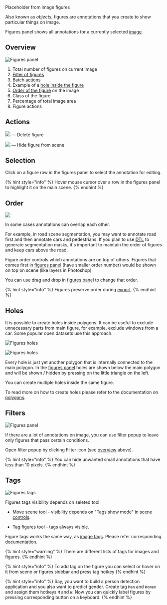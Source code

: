 Placeholder from image figures

Also known as *objects*, figures are annotations that you create to show particular things on image.

Figures panel shows all annotations for a currently selected [image](images.md).

## Overview

![Figures panel](../../assets/legacy/annotation/figures.png)

1. Total number of figures on current image
2. [Filter of figures](#filters)
3. Batch [actions](#actions)
4. Example of a [hole inside the figure](#holes)
5. [Order of the figure](#order) on the image
6. Class of the figure
7. Percentage of total image area
8. Figure actions

## Actions

![](../../assets/legacy/annotation/delete.png) — Delete figure



![](../../assets/legacy/annotation/hide.png) — Hide figure from scene

## Selection

Click on a figure row in the figures panel to select the annotation for editing.

{% hint style="info" %}
Hover mouse cursor over a row in the figures panel to highlight it on the main scene.
{% endhint %}

## Order

![](../../assets/legacy/annotation/order.gif)

In some cases annotations can overlap each other.

For example, in road scene segmentation, you may want to annotate road first and then annotate cars and pedestrians. If you plan to use [DTL](../../data-manipulation/dtl/index.md) to generate segmentation masks, it's important to maintain the order of figures and keep cars above the road.

Figure order controls which annotations are on top of others. Figures that comes first in [figures panel](#overview) (have smaller order number) would be shown on top on scene (like layers in Photoshop)

You can use drag and drop in [figures panel](#overview) to change that order.

{% hint style="info" %}
Figures preserve order during [export](../../data-organization/import-export.md).
{% endhint %}

## Holes

It is possible to create holes inside polygons. It can be useful to exclude unnecessary parts from main figure, for example, exclude windows from a car. Some popular open datasets use this approach.

![Figures holes](../../assets/legacy/annotation/hole-example.png)

![Figures holes](../../assets/legacy/annotation/hole-example2.png)

Every hole is just yet another polygon that is internally connected to the main polygon. In the [figures panel](#overview) holes are shown below the main polygon and will be shown / hidden by pressing on the little triangle on the left.

You can create multiple holes inside the same figure.

To read more on how to create holes please refer to the documentation on [polygons](instruments.md#polygon-tool).

## Filters

![Figures panel](../../assets/legacy/annotation/figures-filter.png)

If there are a lot of annotations on image, you can use filter popup to leave only figures that pass certain conditions.

Open filter popup by clicking Filter icon (see [overview](#overview) above).

{% hint style="info" %}
You can hide unwanted small annotations that have less than 10 pixels.
{% endhint %}

## Tags

![Figures tags](../../assets/legacy/annotation/figure-tags.png)

Figures tags visibility depends on seleted tool:

* Move scene tool - visibility depends on "Tags show mode" in [scene controls](scene.md#controls).

* Tag figures tool - tags always visible.

Figure tags works the same way, as [image tags](images.md#tags). Please refer corresponding documentation.

{% hint style="warning" %}
There are different lists of tags for images and figures.
{% endhint %}

{% hint style="info" %}
To add tag on the figure you can select or hover on it from scene or figures sidebar and press tag hotkey
{% endhint %}

{% hint style="info" %}
Say, you want to build a person detection application and you also want to predict gender. Create tag `Man` and `Women` and assign them hotkeys `M` and `W`. Now you can quickly label figures by pressing corresponding button on a keyboard.
{% endhint %}

